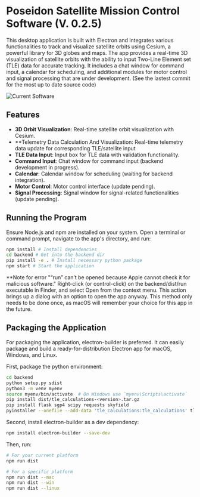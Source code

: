 # Poseidon Satellite Mission Control Software (V. 0.2.5)

This desktop application is built with Electron and integrates various functionalities to track and visualize satellite orbits using Cesium, a powerful library for 3D globes and maps. The app provides a real-time 3D visualization of satellite orbits with the ability to input Two-Line Element set (TLE) data for accurate tracking. It includes a chat window for command input, a calendar for scheduling, and additional modules for motor control and signal processing that are under development. (See the lastest commit for the most up to date source code)

![Current Software](https://cdn.discordapp.com/attachments/1198491340808388739/1202087224498196530/Screenshot_2024-01-30_at_7.05.13_PM.png?ex=65cc2df8&is=65b9b8f8&hm=350ac5ceb8570d9cafeaf7245434f9f325e546bdc071c066ba9381d1e472df79&)



## Features

- **3D Orbit Visualization**: Real-time satellite orbit visualization with Cesium.
- **Telemetry Data Calculation And Visualization: Real-time telemetry data update for corresponding TLE/satellite input
- **TLE Data Input**: Input box for TLE data with validation functionality.
- **Command Input**: Chat window for command input (backend development in progress).
- **Calendar**: Calendar window for scheduling (waiting for backend integration).
- **Motor Control**: Motor control interface (update pending).
- **Signal Processing**: Signal window for signal-related functionalities (update pending).

## Running the Program

Ensure Node.js and npm are installed on your system. Open a terminal or command prompt, navigate to the app's directory, and run:

```bash
npm install # Install dependencies
cd backend # Get into the backend dir
pip install -e . # Install necessary python package
npm start # Start the application
```

**Note for error "“run” can’t be opened because Apple cannot check it for malicious software."
Right-click (or control-click) on the backend/dist/run executable in Finder, and select Open from the context menu. This action brings up a dialog with an option to open the app anyway. This method only needs to be done once, as macOS will remember your choice for this app in the future.

## Packaging the Application
For packaging the application, electron-builder is preferred. It can easily package and build a ready-for-distribution Electron app for macOS, Windows, and Linux.

First, package the python environment:

```bash
cd backend
python setup.py sdist
python3 -m venv myenv
source myenv/bin/activate  # On Windows use `myenv\Scripts\activate`
pip install dist/tle_calculations-<version>.tar.gz
pip install flask sgp4 scipy requests skyfield
pyinstaller --onefile --add-data 'tle_calculations:tle_calculations' tle_calculations/run.py
```

Second, install electron-builder as a dev dependency:
```bash
npm install electron-builder --save-dev
```

Then, run:

```bash
# For your current platform
npm run dist

# For a specific platform
npm run dist --mac
npm run dist --win
npm run dist --linux
```


